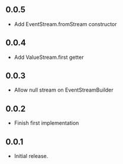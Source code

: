 ## 0.0.5
* Add EventStream.fromStream constructor

## 0.0.4
* Add ValueStream.first getter

## 0.0.3
* Allow null stream on EventStreamBuilder

## 0.0.2
* Finish first implementation

## 0.0.1
* Initial release.
